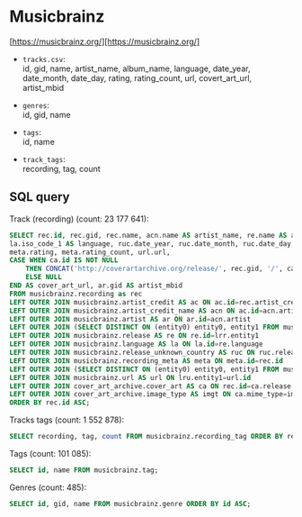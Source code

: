 # Musicbrainz

[https://musicbrainz.org/][https://musicbrainz.org/]

* `tracks.csv`: \
id, gid, name, artist_name, album_name, language, date_year, date_month, date_day, rating, rating_count, url, covert_art_url, artist_mbid

* `genres`: \
id, gid, name

* `tags`: \
id, name

* `track_tags`: \
recording, tag, count


## SQL query

Track (recording) (count: 23 177 641):
```SQL
SELECT rec.id, rec.gid, rec.name, acn.name AS artist_name, re.name AS album_name,
la.iso_code_1 AS language, ruc.date_year, ruc.date_month, ruc.date_day,
meta.rating, meta.rating_count, url.url,
CASE WHEN ca.id IS NOT NULL
	THEN CONCAT('http://coverartarchive.org/release/', rec.gid, '/', ca.id, '.', imgt.suffix)
	ELSE NULL
END AS cover_art_url, ar.gid AS artist_mbid
FROM musicbrainz.recording as rec
LEFT OUTER JOIN musicbrainz.artist_credit AS ac ON ac.id=rec.artist_credit
LEFT OUTER JOIN musicbrainz.artist_credit_name AS acn ON ac.id=acn.artist_credit AND acn.position=0
LEFT OUTER JOIN musicbrainz.artist AS ar ON ar.id=acn.artist
LEFT OUTER JOIN (SELECT DISTINCT ON (entity0) entity0, entity1 FROM musicbrainz.l_recording_release) AS lrr ON lrr.entity0=rec.id
LEFT OUTER JOIN musicbrainz.release AS re ON re.id=lrr.entity1
LEFT OUTER JOIN musicbrainz.language AS la ON la.id=re.language
LEFT OUTER JOIN musicbrainz.release_unknown_country AS ruc ON ruc.release=re.id
LEFT OUTER JOIN musicbrainz.recording_meta AS meta ON meta.id=rec.id
LEFT OUTER JOIN (SELECT DISTINCT ON (entity0) entity0, entity1 FROM musicbrainz.l_recording_url) AS lru ON lru.entity0=rec.id
LEFT OUTER JOIN musicbrainz.url AS url ON lru.entity1=url.id
LEFT OUTER JOIN cover_art_archive.cover_art AS ca ON rec.id=ca.release AND ca.ordering=1
LEFT OUTER JOIN cover_art_archive.image_type AS imgt ON ca.mime_type=imgt.mime_type
ORDER BY rec.id ASC;
```

Tracks tags (count: 1 552 878):
```SQL
SELECT recording, tag, count FROM musicbrainz.recording_tag ORDER BY recording ASC, tag ASC;
```

Tags (count: 101 085):
```SQL
SELECT id, name FROM musicbrainz.tag;
```

Genres (count: 485):
```SQL
SELECT id, gid, name FROM musicbrainz.genre ORDER BY id ASC;
```

